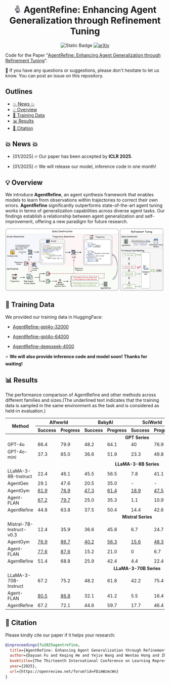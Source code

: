 
 # <div align="center"> <img src="./picture/refine.png" width="5%">  AgentRefine: Enhancing Agent Generalization through Refinement Tuning<div>

<div align="center">
  <a>
    <img alt="Static Badge" src="https://img.shields.io/badge/made_with-Python-blue">
  </a>
  <a href="https://arxiv.org/abs/2501.01702">
    <img src="https://img.shields.io/badge/arXiv-2501.01702-b31b1b.svg" alt="arXiv">
  </a>
</div>



Code for the Paper "[AgentRefine: Enhancing Agent Generalization through Refinement Tuning](https://arxiv.org/abs/2501.01702)".

🔔 If you have any questions or suggestions, please don't hesitate to let us know. You can post an issue on this repository.

## Outlines

- [💥 News 💥](https://github.com/Fu-Dayuan/AgentRefine/blob/main/README.md#-news-)
- [💡 Overview](https://github.com/Fu-Dayuan/AgentRefine/blob/main/README.md#-overview)
- [📝 Training Data](https://github.com/Fu-Dayuan/AgentRefine/blob/main/README.md#-training-data)
- [📊 Results](https://github.com/Fu-Dayuan/AgentRefine/blob/main/README.md#-results)
- [📖 Citation](https://github.com/Fu-Dayuan/AgentRefine/blob/main/README.md#-citation)

## 💥 News 💥
- [01/2025] 🔥 Our paper has been accepted by **ICLR 2025**. 

- [01/2025] 🔥 We will release our model, inference code in one month! 



## 💡 Overview
We introduce **AgentRefine**, an agent synthesis framework that enables models to learn from observations within trajectories to correct their own errors. **AgentRefine** significantly outperforms state-of-the-art agent tuning works in terms of generalization capabilities across diverse agent tasks. Our findings establish a relationship between agent generalization and self-improvement, offering a new paradigm for future research.

<img src="./picture/AgentRefine.png">

## 📝 Training Data

We provided our training data in HuggingFace:

- [AgentRefine-gpt4o-32000](https://huggingface.co/datasets/fudayuan/AgentRefine-gpt4o-32000)

- [AgentRefine-gpt4o-64000](https://huggingface.co/datasets/fudayuan/AgentRefine-gpt4o-64000) 

- [AgentRefine-deepseek-4000](https://huggingface.co/datasets/fudayuan/AgentRefine-deepseek-4000)

⭐ **We will also provide inference code and model soon! Thanks for waiting!**

## 📊 Results
The performance comparison of AgentRefine and other methods across different families and sizes.(The underlined text indicates that the training data is sampled in the same environment as the task and is considered as held-in evaluation.)

<table>
<thead>
<tr>
 <th align="center" rowspan="2">Method</th> <th align="center" colspan="2">Alfworld</th> <th align="center" colspan="2">BabyAI</th><th align="center" colspan="2">SciWorld</th><th align="center" colspan="2">PDDL</th><th align="center" colspan="2">Jericho</th>
</tr>
<tr>
  <th>Success</th><th>Progress</th><th>Success</th><th>Progress</th><th>Success</th><th>Progress</th><th>Success</th><th>Progress</th><th>Success</th><th>Progress</th>
</tr>
</thead>
<tbody><tr>
<td align="center" colspan="11"><strong>GPT Series</strong></td>
</tr>
<tr>
  <td>GPT-4o</td><td>66.4</td><td>79.9</td><td>48.2</td><td>64.1</td><td>40</td><td>76.9</td><td>61.7</td><td>69.8</td><td>10.0</td><td>34.0</td>
</tr>
<tr>
  <td>GPT-4o-mini</td><td>37.3</td><td>65.0</td><td>36.6</td><td>51.9</td><td>23.3</td><td>49.8</td><td>25.0</td><td>49.1</td><td>10.0</td><td>28.5</td>
</tr>
<tr>
<td align="center" colspan="11"><strong>LLaMA-3-8B Series</strong></td>
</tr>
<tr>
  <td>LLaMA-3-8B-Instruct</td><td>22.4</td><td>46.1</td><td>45.5</td><td>56.5</td><td>7.8</td><td>41.1</td><td>10.0</td><td>38.4</td><td>0.0</td><td>24.3</td>
</tr>
<tr>
  <td>AgentGen</td><td>29.1</td><td>47.6</td><td>20.5</td><td>35.0</td><td>-</td><td>-</td><td>11.7</td><td>23.0</td><td>-</td><td>-</td>
</tr>
<tr>
  <td>AgentGym</td><td><ins>61.9</ins></td><td><ins>76.9</ins></td><td><ins>47.3</ins></td><td><ins>61.4</ins></td><td><ins>18.9</ins></td><td><ins>47.5</ins></td><td>1.7</td><td>16.6</td><td>0.0</td><td>12.9</td>
</tr>
<tr>
  <td>Agent-FLAN</td><td><ins>67.2</ins></td><td><ins>79.7</ins></td><td>25.0</td><td>35.3</td><td>1.1</td><td>10.9</td><td>8.3</td><td>25.5</td><td>0.0</td><td>10.1</td>
</tr>
<tr>
  <td>AgentRefine</td><td>44.8</td><td>63.8</td><td>37.5</td><td>50.4</td><td>14.4</td><td>42.6</td><td>16.6</td><td>37.8</td><td>10.0</td><td>32.3</td>
</tr>
<tr>
<td align="center" colspan="11"><strong>Mistral Series</strong></td>
</tr>
<tr>
  <td>Mistral-7B-Instruct-v0.3</td><td>12.4</td><td>35.9</td><td>36.6</td><td>45.8</td><td>6.7</td><td>24.7</td><td>13.3</td><td>27.8</td><td>0.0</td><td>17.3</td>
</tr>
<tr>
  <td>AgentGym</td><td><ins>76.9</ins></td><td><ins>86.7</ins></td><td><ins>40.2</ins></td><td><ins>56.3</ins></td><td><ins>15.6</ins></td><td><ins>48.3</ins></td><td>1.7</td><td>7.3</td><td>0.0</td><td>13.0</td>
</tr>
<tr>
  <td>Agent-FLAN</td><td><ins>77.6</ins></td><td><ins>87.6</ins></td><td>15.2</td><td>21.0</td><td>0</td><td>6.7</td><td>0</td><td>3.2</td><td>0.0</td><td>0.7</td>
</tr>
<tr>
  <td>AgentRefine</td><td>51.4</td><td>68.8</td><td>25.9</td><td>42.4</td><td>4.4</td><td>22.4</td><td>11.7</td><td>32.8</td><td>5.0</td><td>28.8</td>
</tr>
<tr>
<td align="center" colspan="11"><strong>LLaMA-3-70B Series</strong></td>
</tr>
<tr>
  <td>LLaMA-3-70B-Instruct</td><td>67.2</td><td>75.2</td><td>48.2</td><td>61.8</td><td>42.2</td><td>75.4</td><td>55.0</td><td>79.8</td><td>25.0</td><td>46.4</td>
</tr>
<tr>
  <td>Agent-FLAN</td><td><ins>80.5</ins></td><td><ins>86.8</ins></td><td>32.1</td><td>41.2</td><td>5.5</td><td>16.4</td><td>25.0</td><td>53.7</td><td>0.0</td><td>13.6</td>
</tr>
<tr>
  <td>AgentRefine</td><td>67.2</td><td>72.1</td><td>44.6</td><td>59.7</td><td>17.7</td><td>46.4</td><td>38.3</td><td>58.6</td><td>15.0</td><td>37.2</td>
</tr>
</tbody></table>

## 📖 Citation 
Please kindly cite our paper if it helps your research:
```bibtex
@inproceedings{fu2025agentrefine,
  title={AgentRefine: Enhancing Agent Generalization through Refinement Tuning},
  author={Dayuan Fu and Keqing He and Yejie Wang and Wentao Hong and Zhuoma GongQue and Weihao Zeng and Wei Wang and Jingang Wang and Xunliang Cai and Weiran Xu},
  booktitle={The Thirteenth International Conference on Learning Representations},
  year={2025},
  url={https://openreview.net/forum?id=FDimWzmcWn}
}
```
